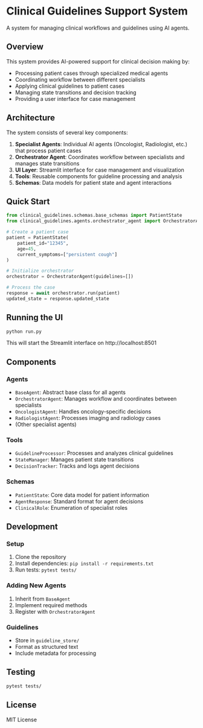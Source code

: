 # Clinical Guidelines Support System

A system for managing clinical workflows and guidelines using AI agents.

## Overview

This system provides AI-powered support for clinical decision making by:
- Processing patient cases through specialized medical agents
- Coordinating workflow between different specialists
- Applying clinical guidelines to patient cases
- Managing state transitions and decision tracking
- Providing a user interface for case management

## Architecture

The system consists of several key components:

1. **Specialist Agents**: Individual AI agents (Oncologist, Radiologist, etc.) that process patient cases
2. **Orchestrator Agent**: Coordinates workflow between specialists and manages state transitions
3. **UI Layer**: Streamlit interface for case management and visualization
4. **Tools**: Reusable components for guideline processing and analysis
5. **Schemas**: Data models for patient state and agent interactions

## Quick Start

```python
from clinical_guidelines.schemas.base_schemas import PatientState
from clinical_guidelines.agents.orchestrator_agent import OrchestratorAgent

# Create a patient case
patient = PatientState(
    patient_id="12345",
    age=45,
    current_symptoms=["persistent cough"]
)

# Initialize orchestrator
orchestrator = OrchestratorAgent(guidelines=[])

# Process the case
response = await orchestrator.run(patient)
updated_state = response.updated_state
```

## Running the UI

```bash
python run.py
```

This will start the Streamlit interface on http://localhost:8501

## Components

### Agents
- `BaseAgent`: Abstract base class for all agents
- `OrchestratorAgent`: Manages workflow and coordinates between specialists
- `OncologistAgent`: Handles oncology-specific decisions
- `RadiologistAgent`: Processes imaging and radiology cases
- (Other specialist agents)

### Tools
- `GuidelineProcessor`: Processes and analyzes clinical guidelines
- `StateManager`: Manages patient state transitions
- `DecisionTracker`: Tracks and logs agent decisions

### Schemas
- `PatientState`: Core data model for patient information
- `AgentResponse`: Standard format for agent decisions
- `ClinicalRole`: Enumeration of specialist roles

## Development

### Setup
1. Clone the repository
2. Install dependencies: `pip install -r requirements.txt`
3. Run tests: `pytest tests/`

### Adding New Agents
1. Inherit from `BaseAgent`
2. Implement required methods
3. Register with `OrchestratorAgent`

### Guidelines
- Store in `guideline_store/`
- Format as structured text
- Include metadata for processing

## Testing

```bash
pytest tests/
```

## License

MIT License 